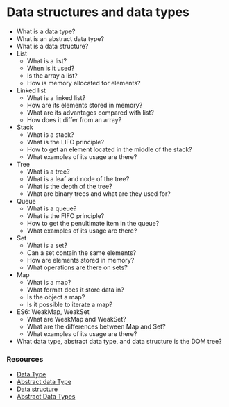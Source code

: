 # Data structures and data types

* What is a data type?
* What is an abstract data type?
* What is a data structure?
* List
  * What is a list?
  * When is it used?
  * Is the array a list?
  * How is memory allocated for elements?
* Linked list
  * What is a linked list?
  * How are its elements stored in memory?
  * What are its advantages compared with list?
  * How does it differ from an array?
* Stack
  * What is a stack?
  * What is the LIFO principle?
  * How to get an element located in the middle of the stack?
  * What examples of its usage are there?
* Tree
  * What is a tree?
  * What is a leaf and node of the tree?
  * What is the depth of the tree?
  * What are binary trees and what are they used for?
* Queue
  * What is a queue?
  * What is the FIFO principle?
  * How to get the penultimate item in the queue?
  * What examples of its usage are there?
* Set
  * What is a set?
  * Can a set contain the same elements?
  * How are elements stored in memory?
  * What operations are there on sets?
* Map
  * What is a map?
  * What format does it store data in?
  * Is the object a map?
  * Is it possible to iterate a map?
* ES6: WeakMap, WeakSet
  * What are WeakMap and WeakSet?
  * What are the differences between Map and Set?
  * What examples of its usage are there?
* What data type, abstract data type, and data structure is the DOM tree?

### Resources

* [Data Type](https://en.wikipedia.org/wiki/Data_type)
* [Abstract data Type](https://en.wikipedia.org/wiki/Abstract_data_type)
* [Data structure](https://en.wikipedia.org/wiki/Data_structure)
* [Abstract Data Types](https://www.geeksforgeeks.org/abstract-data-types/)
